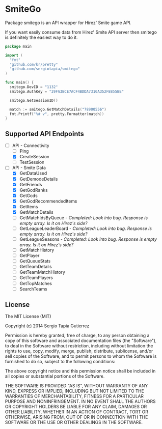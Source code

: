 SmiteGo
=======

Package smitego is an API wrapper for Hirez' Smite game API.

If you want easily consume data from Hirez' Smite API server then smitego
is definitely the easiest way to do it.

```go
package main

import (
  "fmt"
  "github.com/kr/pretty"
  "github.com/sergiotapia/smitego"
)

func main() {
  smitego.DevID = "1132"
  smitego.AuthKey = "29FA3BCE7ACF4BDDA7310A352FB855BE"

  smitego.GetSessionID()

  match := smitego.GetMatchDetails("78900556")
  fmt.Printf("%# v", pretty.Formatter(match))
}
```

## Supported API Endpoints

- [ ] API - Connectivity
  - [ ] Ping
  - [x] CreateSession
  - [ ] TestSession
- [ ] API - Smite Data
  - [x] GetDataUsed
  - [x] GetDemodeDetails
  - [x] GetFriends
  - [x] GetGodRanks
  - [x] GetGods
  - [x] GetGodRecommendedItems
  - [x] GetItems
  - [x] GetMatchDetails
  - [ ] GetMatchIdsByQueue - *Completed: Look into bug. Response is empty array. Is it on Hirez's side?*
  - [ ] GetLeagueLeaderBoard - *Completed: Look into bug. Response is empty array. Is it on Hirez's side?*
  - [ ] GetLeagueSeasons - *Completed: Look into bug. Response is empty array. Is it on Hirez's side?*
  - [ ] GetMatchHistory
  - [ ] GetPlayer
  - [ ] GetQueueStats
  - [ ] GetTeamDetails
  - [ ] GetTeamMatchHistory
  - [ ] GetTeamPlayers
  - [ ] GetTopMatches
  - [ ] SearchTeams

## License

The MIT License (MIT)

Copyright (c) 2014 Sergio Tapia Gutierrez

Permission is hereby granted, free of charge, to any person obtaining a copy of
this software and associated documentation files (the "Software"), to deal in
the Software without restriction, including without limitation the rights to
use, copy, modify, merge, publish, distribute, sublicense, and/or sell copies of
the Software, and to permit persons to whom the Software is furnished to do so,
subject to the following conditions:

The above copyright notice and this permission notice shall be included in all
copies or substantial portions of the Software.

THE SOFTWARE IS PROVIDED "AS IS", WITHOUT WARRANTY OF ANY KIND, EXPRESS OR
IMPLIED, INCLUDING BUT NOT LIMITED TO THE WARRANTIES OF MERCHANTABILITY, FITNESS
FOR A PARTICULAR PURPOSE AND NONINFRINGEMENT. IN NO EVENT SHALL THE AUTHORS OR
COPYRIGHT HOLDERS BE LIABLE FOR ANY CLAIM, DAMAGES OR OTHER LIABILITY, WHETHER
IN AN ACTION OF CONTRACT, TORT OR OTHERWISE, ARISING FROM, OUT OF OR IN
CONNECTION WITH THE SOFTWARE OR THE USE OR OTHER DEALINGS IN THE SOFTWARE.
